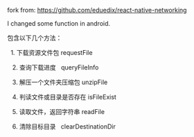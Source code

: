 
fork from:		https://github.com/eduedix/react-native-networking

I changed some function in android.

包含以下几个方法：

    1. 下载资源文件包  requestFile
    
    2. 查询下载进度   queryFileInfo
    
    3. 解压一个文件夹压缩包 unzipFile
    
    4. 判读文件或目录是否存在 isFileExist
    
    5. 读取文件，返回字符串 readFile
    
    6. 清除目标目录   clearDestinationDir
